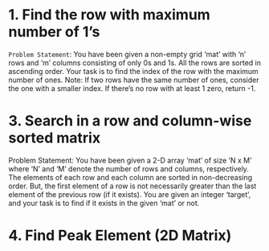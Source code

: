 # 1. Find the row with maximum number of 1’s

`Problem Statement`: You have been given a non-empty grid ‘mat’ with ‘n’ rows and ‘m’ columns consisting of only 0s and 1s. All the rows are sorted in ascending order.
Your task is to find the index of the row with the maximum number of ones.
Note: If two rows have the same number of ones, consider the one with a smaller index. If there’s no row with at least 1 zero, return -1.

# 3. Search in a row and column-wise sorted matrix

Problem Statement: You have been given a 2-D array ‘mat’ of size ‘N x M’ where ‘N’ and ‘M’ denote the number of rows and columns, respectively. The elements of each row and each column are sorted in non-decreasing order.
But, the first element of a row is not necessarily greater than the last element of the previous row (if it exists).
You are given an integer ‘target’, and your task is to find if it exists in the given ‘mat’ or not.


# 4. Find Peak Element (2D Matrix)

    
